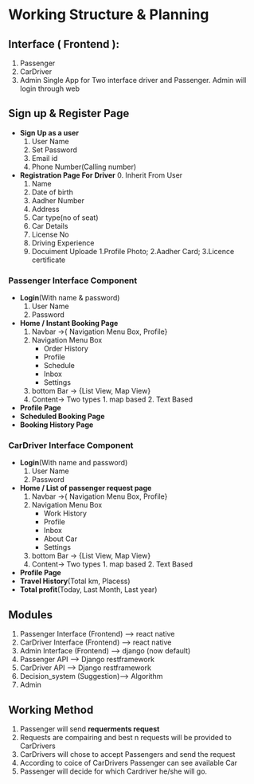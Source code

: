 # Working Structure & Planning

## Interface ( Frontend ):
1. Passenger
2. CarDriver 
3. Admin 
Single App for Two interface driver and Passenger.
Admin will login through web

## Sign up & Register Page
* **Sign Up as a user**
  1. User Name
  2. Set Password
  3. Email id
  4. Phone Number(Calling number)
* **Registration Page For Driver**
  0. Inherit From User
  1. Name
  2. Date of birth
  3. Aadher Number
  4. Address 
  5. Car type(no of seat)
  5. Car Details
  6. License No
  7. Driving Experience 
  8. Docuiment Uploade 1.Profile Photo; 2.Aadher Card; 3.Licence certificate
### Passenger Interface Component 
* **Login**(With name & password)
  1. User Name
  2. Password
* **Home / Instant Booking Page** <br>
  1. Navbar ->{ Navigation Menu Box, Profile}
  2. Navigation Menu Box         
      *  Order History 
      *  Profile
      *  Schedule
      *  Inbox   
      *  Settings 
  3. bottom Bar -> {List View, Map View}
  4. Content-> Two types 1. map based  2. Text Based
* **Profile Page**
* **Scheduled Booking Page**
* **Booking History Page**
### CarDriver Interface Component 
* **Login**(With name and password)
  1. User Name
  2. Password
* **Home / List of passenger request page** <br>
  1. Navbar ->{ Navigation Menu Box, Profile}
  2. Navigation Menu Box         
      *  Work History 
      *  Profile
      *  Inbox 
      *  About Car 
      *  Settings 
  3. bottom Bar -> {List View, Map View}
  4. Content-> Two types 1. map based  2. Text Based
* **Profile Page**
* **Travel History**(Total km, Placess)
* **Total profit**(Today, Last Month, Last year)

## Modules 
1. Passenger Interface (Frontend) --> react native
2. CarDriver Interface (Frontend) --> react native
3. Admin Interface (Frontend) --> django (now default)
4. Passenger API --> Django restframework
5. CarDriver API --> Django restframework
6. Decision_system (Suggestion)--> Algorithm 
7. Admin 

## Working Method
1. Passenger will send **requerments request**
2. Requests are compairing and best n requests will be provided to CarDrivers
3. CarDrivers will chose to accept Passengers and send the request 
4. According to coice of CarDrivers Passenger can see available Car 
5. Passenger will decide for which Cardriver he/she will go.





